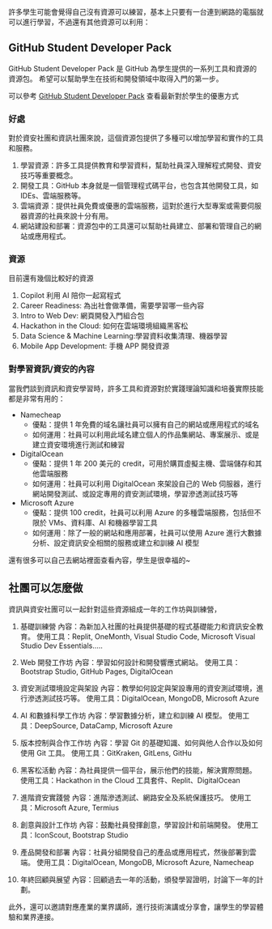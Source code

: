許多學生可能會覺得自己沒有資源可以練習，基本上只要有一台連到網路的電腦就可以進行學習，不過還有其他資源可以利用：

## GitHub Student Developer Pack 
GitHub Student Developer Pack 是 GitHub 為學生提供的一系列工具和資源的資源包。
希望可以幫助學生在技術和開發領域中取得入門的第一步。

可以參考 [GitHub Student Developer Pack](https://education.github.com/pack) 查看最新對於學生的優惠方式

### 好處

對於資安社團和資訊社團來說，這個資源包提供了多種可以增加學習和實作的工具和服務。
1. 學習資源：許多工具提供教育和學習資料，幫助社員深入理解程式開發、資安技巧等重要概念。
2. 開發工具：GitHub 本身就是一個管理程式碼平台，也包含其他開發工具，如 IDEs、雲端服務等。
3. 雲端資源：提供社員免費或優惠的雲端服務，這對於進行大型專案或需要伺服器資源的社員來說十分有用。
4. 網站建設和部署：資源包中的工具還可以幫助社員建立、部署和管理自己的網站或應用程式。

### 資源
目前還有幾個比較好的資源
1. Copilot 利用 AI 陪你一起寫程式
2. Career Readiness: 為出社會做準備，需要學習哪一些內容
3. Intro to Web Dev: 網頁開發入門組合包
4. Hackathon in the Cloud: 如何在雲端環境組織黑客松
5. Data Science & Machine Learning:學習資料收集清理、機器學習
6. Mobile App Development: 手機 APP 開發資源

### 對學習資訊/資安的內容
當我們談到資訊和資安學習時，許多工具和資源對於實踐理論知識和培養實際技能都是非常有用的：
- Namecheap
  - 優點：提供 1 年免費的域名讓社員可以擁有自己的網站或應用程式的域名
  - 如何運用：社員可以利用此域名建立個人的作品集網站、專案展示、或是建立資安環境進行測試和練習
- DigitalOcean
  - 優點：提供 1 年 200 美元的 credit，可用於購買虛擬主機、雲端儲存和其他雲端服務
  - 如何運用：社員可以利用 DigitalOcean 來架設自己的 Web 伺服器，進行網站開發測試、或設定專用的資安測試環境，學習滲透測試技巧等
- Microsoft Azure
  - 優點：提供 100 credit，社員可以利用 Azure 的多種雲端服務，包括但不限於 VMs、資料庫、AI 和機器學習工具
  - 如何運用：除了一般的網站和應用部署，社員可以使用 Azure 進行大數據分析、設定資訊安全相關的服務或建立和訓練 AI 模型


還有很多可以自己去網站裡面查看內容，學生是很幸福的~

## 社團可以怎麼做
資訊與資安社團可以一起針對這些資源組成一年的工作坊與訓練營，

1. 基礎訓練營
內容：為新加入社團的社員提供基礎的程式基礎能力和資訊安全教育。
使用工具：Replit, OneMonth, Visual Studio Code, Microsoft Visual Studio Dev Essentials.....

2. Web 開發工作坊
內容：學習如何設計和開發響應式網站。
使用工具：Bootstrap Studio, GitHub Pages, DigitalOcean

3. 資安測試環境設定與架設
內容：教學如何設定與架設專用的資安測試環境，進行滲透測試技巧等。
使用工具：DigitalOcean, MongoDB, Microsoft Azure

4. AI 和數據科學工作坊
內容：學習數據分析，建立和訓練 AI 模型。
使用工具：DeepSource, DataCamp, Microsoft Azure

5. 版本控制與合作工作坊
內容：學習 Git 的基礎知識、如何與他人合作以及如何使用 Git 工具。
使用工具：GitKraken, GitLens, GitHu

7. 黑客松活動
內容：為社員提供一個平台，展示他們的技能，解決實際問題。
使用工具：Hackathon in the Cloud 工具套件、Replit、DigitalOcean

8. 進階資安實踐營
內容：進階滲透測試、網路安全及系統保護技巧。
使用工具：Microsoft Azure, Termius

9. 創意與設計工作坊
內容：鼓勵社員發揮創意，學習設計和前端開發。
使用工具：IconScout, Bootstrap Studio

10. 產品開發和部署
內容：社員分組開發自己的產品或應用程式，然後部署到雲端。
使用工具：DigitalOcean, MongoDB, Microsoft Azure, Namecheap

11. 年終回顧與展望
內容：回顧過去一年的活動，頒發學習證明，討論下一年的計劃。

此外，還可以邀請對應產業的業界講師，進行技術演講或分享會，讓學生的學習體驗和業界連接。
